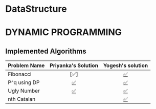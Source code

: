 # DataStructure

# DYNAMIC PROGRAMMING

## Implemented Algorithms


| Problem Name | Priyanka's Solution | Yogesh's solution |
|:--------------|:----------------:|:----------------:|
| Fibonacci    | [:white_check_mark:]|[:white_check_mark:](Yo/Dp/Fibbo_modified.java) | | 
| P^q using DP | [:white_check_mark:](binary_search/binary_search.c) | [:white_check_mark:](Yo/Dp/PraiseQ.java) |
| Ugly Number | [:white_check_mark:](breadth_first_traversal/breadth_first_traversal.py) | [:white_check_mark:](Yo/Dp/UglyNumb.java)  ||
|nth Catalan|  |[:white_check_mark:](Yo/Dp/Fibbo_modified.java) | | 
